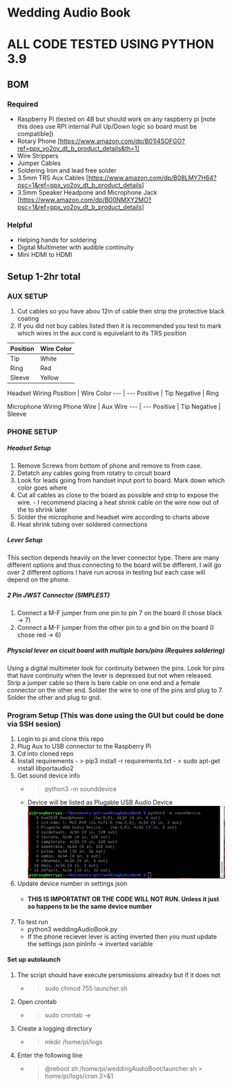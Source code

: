 # Wedding Audio Book
# ALL CODE TESTED USING PYTHON 3.9

## BOM
### Required
  - Raspberry Pi (tested on 4B but should work on any raspberry pi [note this does use RPI internal Pull Up/Down logic so board must be compatible])
  - Rotary Phone [https://www.amazon.com/dp/B01I4SOFGO?ref=ppx_yo2ov_dt_b_product_details&th=1]
  - Wire Strippers 
  - Jumper Cables
  - Soldering Iron and lead free solder
  - 3.5mm TRS Aux Cables [https://www.amazon.com/dp/B08LMY7H64?psc=1&ref=ppx_yo2ov_dt_b_product_details]
  - 3.5mm Speaker Headpone and Microphone Jack [https://www.amazon.com/dp/B00NMXY2MO?psc=1&ref=ppx_yo2ov_dt_b_product_details]

### Helpful
  - Helping hands for soldering
  - Digital Multimeter with audible continuity 
  - Mini HDMI to HDMI
  
 ## Setup 1-2hr total
 ### AUX SETUP
  1. Cut cables so you have abou 12in of cable then strip the protective black coating
  2. If you did not buy cables listed then it is recommended you test to mark which wires in the aux cord is equivelant to its TRS position
  
Position | Wire Color
--- | --- 
Tip | White 
Ring | Red 
Sleeve | Yellow 

Headset Wiring
Position | Wire Color
--- | --- 
Positive | Tip 
Negative | Ring 

Microphone Wiring
Phone Wire | Aux Wire
--- | --- 
Positive | Tip 
Negative | Sleeve 

### PHONE SETUP
##### Headset Setup
  1. Remove Screws from bottom of phone and remove to from case.
  2. Detatch any cables going from rotatry to circuit board
  3. Look for leads going from handset input port to board. Mark down which color goes where
  4. Cut all cables as close to the board as possible and strip to expose the wire.
    - I recommend placing a heat shrink cable on the wire now out of the to shrink later
  5. Solder the microphone and headset wire according to charts above
  6. Heat shrink tubing over soldered connections
  
##### Lever Setup
This section depends heavily on the lever connector type. There are many different options and thus connecting to the board will be different. I will go over 2 different options I have run across in testing but each case will depend on the phone. 

##### 2 Pin JWST Connector (SIMPLEST)
  1. Connect a M-F jumper from one pin to pin 7 on the board (I chose black -> 7)
  2. Connect a M-F jumper from the other pin to a gnd bin on the board (I chose red -> 6)
  
##### Physcial lever on cicuit board with multiple bars/pins (Requires soldering)
Using a digital multimeter look for continuity between the pins. Look for pins that have continuity when the lever is depressed but not when released. Strip a jumper cable so there is bare cable on one end and a female connector on the other end. Solder the wire to one of the pins and plug to 7. Solder the other and plug to gnd.

### Program Setup (This was done using the GUI but could be done via SSH sesion)
  1. Login to pi and clone this repo
  2. Plug Aux to USB connector to the Raspberry Pi
  3. Cd into cloned repo
  4. Install requirements 
    - > pip3 install -r requirements.txt
    - > sudo apt-get install libportaudio2
  5. Get sound device info
     - > python3 -m sounddevice
     - Device will be listed as Plugable USB Audio Device
       ![](/images/sounddevice.png)
  6. Update device number in settings json 
     - #### THIS IS IMPORTATNT OR THE CODE WILL NOT RUN. Unless it just so happens to be the same device number
  7. To test run 
     - python3 weddingAudioBook.py
     - If the phone reciever lever is acting inverted then you must update the settings json pinInfo -> inverted variable

#### Set up autolaunch
  1. The script should have execute persmissions alreadxy but if it does not
     - > sudo chmod 755 launcher.sh
  2. Open crontab 
     - > sudo crontab -e
  3. Create a logging directory
     - > mkdir /home/pi/logs
  4. Enter the following line
     - > @reboot sh /home/pi/weddingAudioBoot/launcher.sh > home/pi/logs/cron 2>&1
